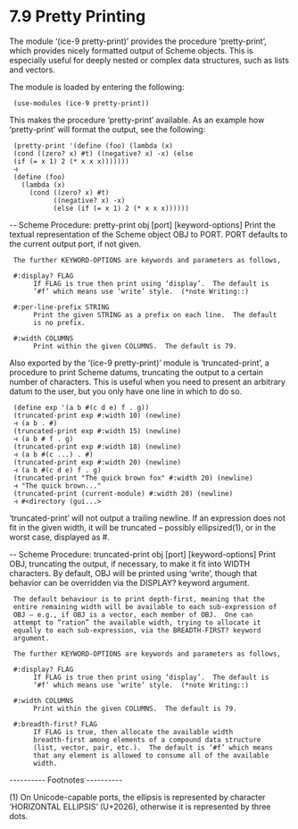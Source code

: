 7.9 Pretty Printing
===================

The module ‘(ice-9 pretty-print)’ provides the procedure ‘pretty-print’,
which provides nicely formatted output of Scheme objects.  This is
especially useful for deeply nested or complex data structures, such as
lists and vectors.

   The module is loaded by entering the following:

     (use-modules (ice-9 pretty-print))

   This makes the procedure ‘pretty-print’ available.  As an example how
‘pretty-print’ will format the output, see the following:

     (pretty-print '(define (foo) (lambda (x)
     (cond ((zero? x) #t) ((negative? x) -x) (else
     (if (= x 1) 2 (* x x x)))))))
     ⊣
     (define (foo)
       (lambda (x)
         (cond ((zero? x) #t)
               ((negative? x) -x)
               (else (if (= x 1) 2 (* x x x))))))

 -- Scheme Procedure: pretty-print obj [port] [keyword-options]
     Print the textual representation of the Scheme object OBJ to PORT.
     PORT defaults to the current output port, if not given.

     The further KEYWORD-OPTIONS are keywords and parameters as follows,

     #:display? FLAG
          If FLAG is true then print using ‘display’.  The default is
          ‘#f’ which means use ‘write’ style.  (*note Writing::)

     #:per-line-prefix STRING
          Print the given STRING as a prefix on each line.  The default
          is no prefix.

     #:width COLUMNS
          Print within the given COLUMNS.  The default is 79.

   Also exported by the ‘(ice-9 pretty-print)’ module is
‘truncated-print’, a procedure to print Scheme datums, truncating the
output to a certain number of characters.  This is useful when you need
to present an arbitrary datum to the user, but you only have one line in
which to do so.

     (define exp '(a b #(c d e) f . g))
     (truncated-print exp #:width 10) (newline)
     ⊣ (a b . #)
     (truncated-print exp #:width 15) (newline)
     ⊣ (a b # f . g)
     (truncated-print exp #:width 18) (newline)
     ⊣ (a b #(c ...) . #)
     (truncated-print exp #:width 20) (newline)
     ⊣ (a b #(c d e) f . g)
     (truncated-print "The quick brown fox" #:width 20) (newline)
     ⊣ "The quick brown..."
     (truncated-print (current-module) #:width 20) (newline)
     ⊣ #<directory (gui...>

   ‘truncated-print’ will not output a trailing newline.  If an
expression does not fit in the given width, it will be truncated –
possibly ellipsized(1), or in the worst case, displayed as #.

 -- Scheme Procedure: truncated-print obj [port] [keyword-options]
     Print OBJ, truncating the output, if necessary, to make it fit into
     WIDTH characters.  By default, OBJ will be printed using ‘write’,
     though that behavior can be overridden via the DISPLAY? keyword
     argument.

     The default behaviour is to print depth-first, meaning that the
     entire remaining width will be available to each sub-expression of
     OBJ – e.g., if OBJ is a vector, each member of OBJ.  One can
     attempt to “ration” the available width, trying to allocate it
     equally to each sub-expression, via the BREADTH-FIRST? keyword
     argument.

     The further KEYWORD-OPTIONS are keywords and parameters as follows,

     #:display? FLAG
          If FLAG is true then print using ‘display’.  The default is
          ‘#f’ which means use ‘write’ style.  (*note Writing::)

     #:width COLUMNS
          Print within the given COLUMNS.  The default is 79.

     #:breadth-first? FLAG
          If FLAG is true, then allocate the available width
          breadth-first among elements of a compound data structure
          (list, vector, pair, etc.).  The default is ‘#f’ which means
          that any element is allowed to consume all of the available
          width.

   ---------- Footnotes ----------

   (1) On Unicode-capable ports, the ellipsis is represented by
character ‘HORIZONTAL ELLIPSIS’ (U+2026), otherwise it is represented by
three dots.

